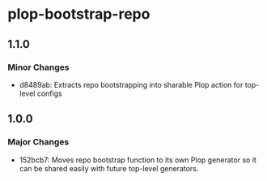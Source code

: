 # plop-bootstrap-repo

## 1.1.0

### Minor Changes

- d8489ab: Extracts repo bootstrapping into sharable Plop action for top-level configs

## 1.0.0

### Major Changes

- 152bcb7: Moves repo bootstrap function to its own Plop generator so it can be shared easily with future top-level generators.
